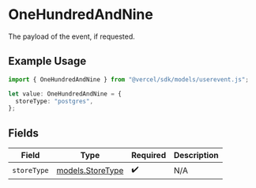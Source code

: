# OneHundredAndNine

The payload of the event, if requested.

## Example Usage

```typescript
import { OneHundredAndNine } from "@vercel/sdk/models/userevent.js";

let value: OneHundredAndNine = {
  storeType: "postgres",
};
```

## Fields

| Field                                      | Type                                       | Required                                   | Description                                |
| ------------------------------------------ | ------------------------------------------ | ------------------------------------------ | ------------------------------------------ |
| `storeType`                                | [models.StoreType](../models/storetype.md) | :heavy_check_mark:                         | N/A                                        |